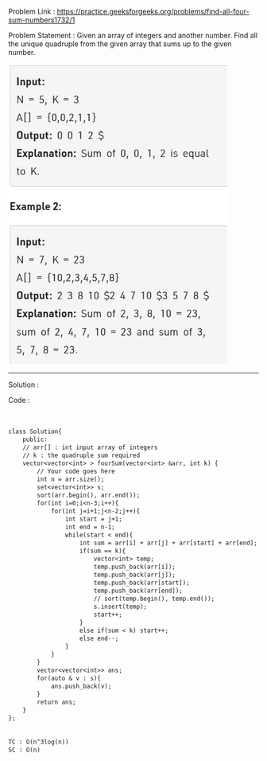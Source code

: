 Problem Link : https://practice.geeksforgeeks.org/problems/find-all-four-sum-numbers1732/1

Problem Statement : Given an array of integers and another number. Find all the unique quadruple from the given array that sums up to the given number.

![](./images/09.PNG)

--------------------------------------------------------------------------------------------------
Solution : 

Code : 

```


class Solution{
    public:
    // arr[] : int input array of integers
    // k : the quadruple sum required
    vector<vector<int> > fourSum(vector<int> &arr, int k) {
        // Your code goes here
        int n = arr.size();
        set<vector<int>> s;
        sort(arr.begin(), arr.end());
        for(int i=0;i<n-3;i++){
            for(int j=i+1;j<n-2;j++){
                int start = j+1;
                int end = n-1;
                while(start < end){
                    int sum = arr[i] + arr[j] + arr[start] + arr[end];
                    if(sum == k){
                        vector<int> temp;
                        temp.push_back(arr[i]);
                        temp.push_back(arr[j]);
                        temp.push_back(arr[start]);
                        temp.push_back(arr[end]);
                        // sort(temp.begin(), temp.end());
                        s.insert(temp);
                        start++;
                    }
                    else if(sum < k) start++;
                    else end--;
                }
            }
        }
        vector<vector<int>> ans;
        for(auto & v : s){
            ans.push_back(v);
        }
        return ans;
    }
};


TC : O(n^3log(n))
SC : O(n)

```